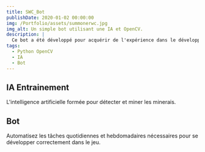 ```yaml
---
title: SWC_Bot
publishDate: 2020-01-02 00:00:00
img: /Portfolio/assets/summonerwc.jpg
img_alt: Un simple bot utilisant une IA et OpenCV.
description: |
  Ce bot a été développé pour acquérir de l'expérience dans le développement Python et la formation en IA.
tags:
  - Python OpenCV
  - IA
  - Bot
---
```


## IA Entrainement

L'intelligence artificielle formée pour détecter et miner les minerais.

## Bot

Automatisez les tâches quotidiennes et hebdomadaires nécessaires pour se développer correctement dans le jeu.